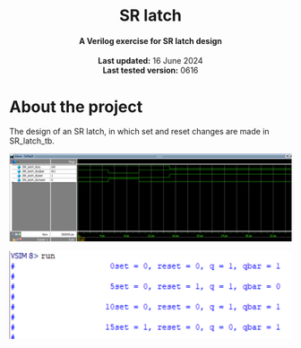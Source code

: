 <center>
    <h1 align="center">SR latch</h1>
    <h4 align="center">A Verilog exercise for SR latch design</strong> </h4>
    <p align="center">
        <strong>Last updated:</strong> 16 June 2024<br>
        <strong>Last tested version:</strong> 0616
    </p> 
</center>

# About the project
The design of an SR latch, in which set and reset changes are made in SR_latch_tb.

![waveform](./img/Waveform.png)

![monitor](./img/monitor.png)
